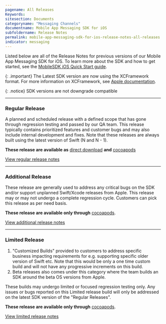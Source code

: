 ```yaml
---
pagename: All Releases
Keywords:
sitesection: Documents
categoryname: "Messaging Channels"
documentname: Mobile App Messaging SDK for iOS
subfoldername: Release Notes
permalink: mobile-app-messaging-sdk-for-ios-release-notes-all-releases.html
indicator: messaging
---
```


Listed below are all of the Release Notes for previous versions of our Mobile App Messaging SDK for iOS. To learn more about the SDK and how to get started, see the [MobileSDK iOS Quick Start guide](/mobile-app-messaging-sdk-for-ios-quick-start.html).

{: .important}
The Latest SDK version are now using the XCFramework format. For more information on XCFramework, see [Apple documentation](https://help.apple.com/xcode/mac/11.4/#/dev6f6ac218b).

{: .notice}
SDK versions are not downgrade compatible


<hr/>

<h3>Regular Release</h3>

A planned and scheduled release with a defined scope that has gone through regression testing and passed by our QA team. This release typically contains prioritized features and customer bugs and may also include internal development and fixes. Note that these releases are always built using the latest version of Swift (N and N - 1).

**These release are available as** [direct download](https://github.com/LivePersonInc/iOSFrameworks) **and** [cocoapods](https://github.com/LivePersonInc/iOSPodSpecs)


<a href="mobile-app-messaging-sdk-for-ios-all-releases-regular-releases.html">View regular release notes</a>


<hr/>
<h3>Additional Release</h3>

These release are generally used to address any critical bugs on the SDK and/or support unplanned Swift/Xcode releases from Apple. This release may or may not undergo a complete regression cycle. Customers can pick this release as per need basis.

**These release are available only through** [cocoapods](https://github.com/LivePersonInc/iOSPodSpecs).


<a href="mobile-app-messaging-sdk-for-ios-all-releases-additional-releases.html">View additional release notes</a>



<hr/>
<h3>Limited Release</h3>

1. "Customized Builds" provided to customers to address specific business impacting requirements for e.g. supporting specific older version of Swift etc. Note that this would be only a one time custom build and will not have any progressive increments on this build. 
2. Beta releases also comes under this category where the team builds an SDK around the beta OS versions from Apple.

These builds may undergo limited  or focused regression testing only.
Any issues or bugs reported on this Limited release build will only be addressed on the latest SDK version of the "Regular Releases".

**These release are available only through** [cocoapods](https://github.com/LivePersonInc/iOSPodSpecs#limited-releases).


<a href="mobile-app-messaging-sdk-for-ios-all-releases-limited-releases.html">View limited release notes</a>